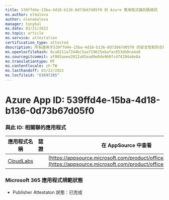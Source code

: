 ```yaml
---
title: 539ffd4e-15ba-4d18-b136-0d73b67d05f0 的 Azure 應用程式識別碼資訊
ms.author: elmalova
author: elenamalova
manager: tonybal
ms.date: 03/21/2022
ms.topic: article
ms.service: attestation
certification_type: attested
description: 所有適用于539ffd4e-15ba-4d18-b136-0d73b67d05f0 的安全性和符合性資訊資訊。
ms.openlocfilehash: 6ca8211a7244bc5aa719615ebafac853db0ce4a8
ms.sourcegitcommit: af065aeee2812a85ead9e0de968fc474204a6e8a
ms.translationtype: MT
ms.contentlocale: zh-TW
ms.lasthandoff: 03/22/2022
ms.locfileid: "63697205"
---
```

# <a name="azure-app-id-539ffd4e-15ba-4d18-b136-0d73b67d05f0"></a>Azure App ID: 539ffd4e-15ba-4d18-b136-0d73b67d05f0


### <a name="apps-associated-with-this-id"></a>與此 ID: 相關聯的應用程式
| **應用程式名稱** | **認證** | **在 AppSource 中查看** |
|--------------|---------------|-----------------------|
| [CloudLabs](../forward/WA200003273.md) |  | [https://appsource.microsoft.com/product/office/WA200003273](https://appsource.microsoft.com/product/office/WA200003273) |

### <a name="microsoft-365-app-compliance-status"></a>Microsoft 365 應用程式規範狀態
- Publisher Attestaton 狀態：已完成
